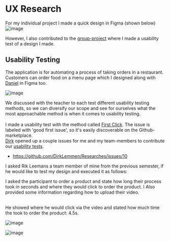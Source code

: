 # UX Research

For my individual project I made a quick design in Figma (shown below) <br>
![image](https://user-images.githubusercontent.com/48807736/147019315-d04888ed-698e-4d0c-a3d4-58e3342ad2d6.png)


However, I also contributed to the [group-project](https://github.com/FHICT-S-Owen/RestaurantSPA) where I made a usability test of a design I made.

## Usability Testing
The application is for automating a process of taking orders in a restaurant. Customers can order food on a menu page which I designed along with [Daniel](https://github.com/danielvaswani) in Figma too. <br>

![image](https://user-images.githubusercontent.com/48807736/147020176-0b87de1d-eb32-4c6e-8092-62aea05e70e5.png)

We discussed with the teacher to each test different usability testing methods, so we can diversify our scope and see for ourselves what the most approachable method is when it comes to usability testing. <br> <br>
I made a usability test with the method called [First Click](https://www.hotjar.com/usability-testing/methods/). The issue is labeled with 'good first issue', so it's easily discoverable on the Github-marketplace. <br>
[Dirk](https://github.com/DirkLemmen/) opened up a couple issues for me and my team-members to contribute our [usability tests](https://github.com/DirkLemmen/Researches/issues/10). <br>

- https://github.com/DirkLemmen/Researches/issues/10

I asked Rik Leemans a team member of mine from the previous semester, if he would like to test my design and executed it as follows:

I asked the participant to order a product and state how long their process took in seconds and where they would click to order the product. I Also provided some information regarding how to upload their video.


<br> 
He showed where he would click via the video and stated how much time the took to order the product: 4.5s.

![image](https://user-images.githubusercontent.com/48807736/147021193-401df598-a6a9-4942-a9ec-f4e592130abf.png)

![image](https://user-images.githubusercontent.com/48807736/147021265-aae620f2-9a12-438a-9afd-72d8cc99cf08.png)

